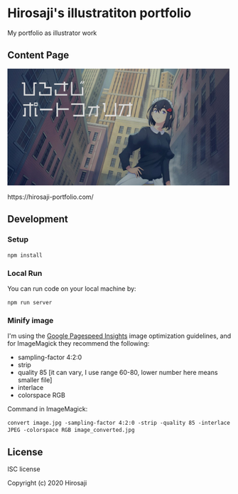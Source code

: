 # Hirosaji's illustratiton portfolio

My portfolio as illustrator work

## Content Page

<a href="https://hirosaji-portfolio.com/"><img src="./public/img/OGimg.jpg" width="500px"></a>
<p>https://hirosaji-portfolio.com/</p>

## Development

### Setup

```
npm install
```

### Local Run

You can run code on your local machine by:

```
npm run server
```

### Minify image

I'm using the [Google Pagespeed Insights](https://developers.google.com/speed/docs/insights/OptimizeImages) image optimization guidelines, and for ImageMagick they recommend the following:

- sampling-factor 4:2:0
- strip
- quality 85 [it can vary, I use range 60-80, lower number here means smaller file]
- interlace
- colorspace RGB

Command in ImageMagick:

```
convert image.jpg -sampling-factor 4:2:0 -strip -quality 85 -interlace JPEG -colorspace RGB image_converted.jpg
```

## License
ISC license

Copyright (c) 2020 Hirosaji
